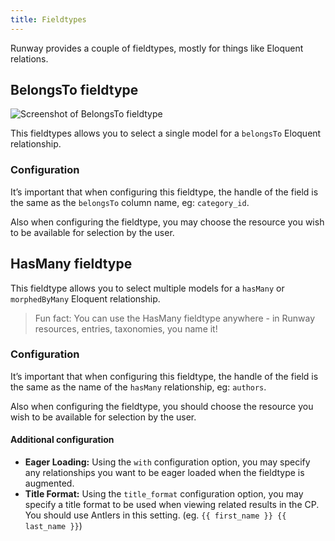 ```yaml
---
title: Fieldtypes
---
```


Runway provides a couple of fieldtypes, mostly for things like Eloquent relations.

## BelongsTo fieldtype

![Screenshot of BelongsTo fieldtype](/img/runway/belongs-to-fieldtype.png)

This fieldtypes allows you to select a single model for a `belongsTo` Eloquent relationship.

### Configuration

It’s important that when configuring this fieldtype, the handle of the field is the same as the `belongsTo` column name, eg: `category_id`.

Also when configuring the fieldtype, you may choose the resource you wish to be available for selection by the user.

## HasMany fieldtype

This fieldtype allows you to select multiple models for a `hasMany` or `morphedByMany` Eloquent relationship.

> Fun fact: You can use the HasMany fieldtype anywhere - in Runway resources, entries, taxonomies, you name it!

### Configuration

It’s important that when configuring this fieldtype, the handle of the field is the same as the name of the `hasMany` relationship, eg: `authors`.

Also when configuring the fieldtype, you should choose the resource you wish to be available for selection by the user.

#### Additional configuration

- **Eager Loading:** Using the `with` configuration option, you may specify any relationships you want to be eager loaded when the fieldtype is augmented.
- **Title Format:** Using the `title_format` configuration option, you may specify a title format to be used when viewing related results in the CP. You should use Antlers in this setting. (eg. `{{ first_name }} {{ last_name }}`)
